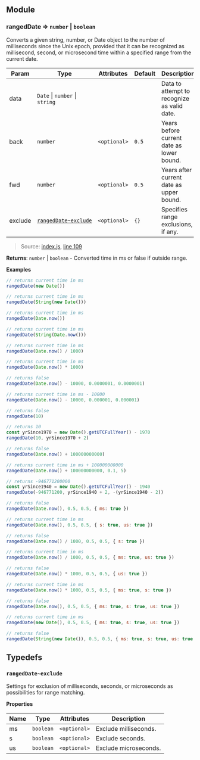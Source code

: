 ## Module

### <a name="rangedDate"></a> rangedDate ⇒ <code>number</code> \| <code>boolean</code>
Converts a given string, number, or Date object to the number of milliseconds since the Unix epoch, provided that it can be recognized as millisecond, second, or microsecond time within a specified range from the current date.

| Param | Type | Attributes | Default | Description |
| --- | --- | --- | --- | --- |
| data | <code>Date</code> \| <code>number</code> \| <code>string</code> |  |  | Data to attempt to recognize as valid date. |
| back | <code>number</code> | <code>&#60;optional&#62;</code> | <code>0.5</code> | Years before current date as lower bound. |
| fwd | <code>number</code> | <code>&#60;optional&#62;</code> | <code>0.5</code> | Years after current date as upper bound. |
| exclude | <code><a href="#rangedDate~exclude">rangedDate~exclude</a></code> | <code>&#60;optional&#62;</code> | <code>{}</code> | Specifies range exclusions, if any. |

> Source: [index.js](https://github.com/jpcx/ranged-date/blob/master/index.js), [line 109](https://github.com/jpcx/ranged-date/blob/master/index.js#L109)

**Returns**: <code>number</code> \| <code>boolean</code> - Converted time in ms or false if outside range.  

**Examples**  
```js
// returns current time in ms
rangedDate(new Date())

// returns current time in ms
rangedDate(String(new Date()))

// returns current time in ms
rangedDate(Date.now())

// returns current time in ms
rangedDate(String(Date.now()))

// returns current time in ms
rangedDate(Date.now() / 1000)

// returns current time in ms
rangedDate(Date.now() * 1000)

// returns false
rangedDate(Date.now() - 10000, 0.0000001, 0.0000001)

// returns current time in ms - 10000
rangedDate(Date.now() - 10000, 0.000001, 0.000001)

// returns false
rangedDate(10)

// returns 10
const yrSince1970 = new Date().getUTCFullYear() - 1970
rangedDate(10, yrSince1970 + 2)

// returns false
rangedDate(Date.now() + 100000000000)

// returns current time in ms + 100000000000
rangedDate(Date.now() + 100000000000, 0.1, 5)

// returns -946771200000
const yrSince1940 = new Date().getUTCFullYear() - 1940
rangedDate(-946771200, yrSince1940 + 2, -(yrSince1940 - 2))

// returns false
rangedDate(Date.now(), 0.5, 0.5, { ms: true })

// returns current time in ms
rangedDate(Date.now(), 0.5, 0.5, { s: true, us: true })

// returns false
rangedDate(Date.now() / 1000, 0.5, 0.5, { s: true })

// returns current time in ms
rangedDate(Date.now() / 1000, 0.5, 0.5, { ms: true, us: true })

// returns false
rangedDate(Date.now() * 1000, 0.5, 0.5, { us: true })

// returns current time in ms
rangedDate(Date.now() * 1000, 0.5, 0.5, { ms: true, s: true })

// returns false
rangedDate(Date.now(), 0.5, 0.5, { ms: true, s: true, us: true })

// returns current time in ms
rangedDate(new Date(), 0.5, 0.5, { ms: true, s: true, us: true })

// returns false
rangedDate(String(new Date()), 0.5, 0.5, { ms: true, s: true, us: true })
```

## Typedefs

### <a name="rangedDate~exclude"></a> <code>rangedDate~exclude</code>
Settings for exclusion of milliseconds, seconds, or microseconds as possibilities for range matching.

**Properties**

| Name | Type | Attributes | Description |
| --- | --- | --- | --- |
| ms | <code>boolean</code> | <code>&#60;optional&#62;</code> | Exclude milliseconds. |
| s | <code>boolean</code> | <code>&#60;optional&#62;</code> | Exclude seconds. |
| us | <code>boolean</code> | <code>&#60;optional&#62;</code> | Exclude microseconds. |
